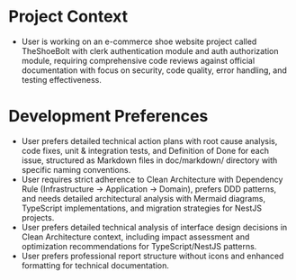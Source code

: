 # Project Context
- User is working on an e-commerce shoe website project called TheShoeBolt with clerk authentication module and auth authorization module, requiring comprehensive code reviews against official documentation with focus on security, code quality, error handling, and testing effectiveness.

# Development Preferences
- User prefers detailed technical action plans with root cause analysis, code fixes, unit & integration tests, and Definition of Done for each issue, structured as Markdown files in doc/markdown/ directory with specific naming conventions.
- User requires strict adherence to Clean Architecture with Dependency Rule (Infrastructure → Application → Domain), prefers DDD patterns, and needs detailed architectural analysis with Mermaid diagrams, TypeScript implementations, and migration strategies for NestJS projects.
- User prefers detailed technical analysis of interface design decisions in Clean Architecture context, including impact assessment and optimization recommendations for TypeScript/NestJS patterns.
- User prefers professional report structure without icons and enhanced formatting for technical documentation.
